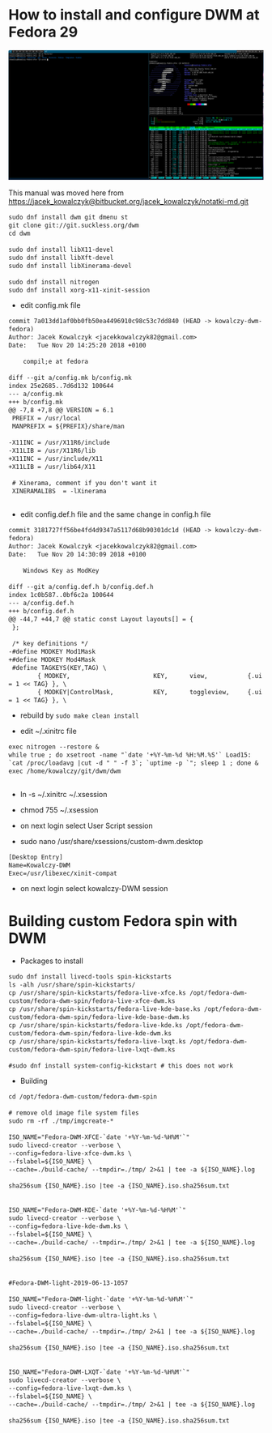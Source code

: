 
# How to install and configure DWM at Fedora 29

![Fedora 30 DWM screenshot](./screenshots/dwm-fedora-2018-11-20-152332_1920x975_scrot.png)

This manual was moved here from [https://jacek_kowalczyk@bitbucket.org/jacek_kowalczyk/notatki-md.git](https://jacek_kowalczyk@bitbucket.org/jacek_kowalczyk/notatki-md.git)


```
sudo dnf install dwm git dmenu st
git clone git://git.suckless.org/dwm
cd dwm 

sudo dnf install libX11-devel
sudo dnf install libXft-devel
sudo dnf install libXinerama-devel

sudo dnf install nitrogen
sudo dnf install xorg-x11-xinit-session

```

* edit config.mk file 

```
commit 7a013dd1af0bb0fb50ea4496910c98c53c7dd840 (HEAD -> kowalczy-dwm-fedora)
Author: Jacek Kowalczyk <jacekkowalczyk82@gmail.com>
Date:   Tue Nov 20 14:25:20 2018 +0100

    compil;e at fedora

diff --git a/config.mk b/config.mk
index 25e2685..7d6d132 100644
--- a/config.mk
+++ b/config.mk
@@ -7,8 +7,8 @@ VERSION = 6.1
 PREFIX = /usr/local
 MANPREFIX = ${PREFIX}/share/man

-X11INC = /usr/X11R6/include
-X11LIB = /usr/X11R6/lib
+X11INC = /usr/include/X11
+X11LIB = /usr/lib64/X11

 # Xinerama, comment if you don't want it
 XINERAMALIBS  = -lXinerama


```

* edit config.def.h file and the same change in config.h file

```
commit 3181727ff56be4fd4d9347a5117d68b90301dc1d (HEAD -> kowalczy-dwm-fedora)
Author: Jacek Kowalczyk <jacekkowalczyk82@gmail.com>
Date:   Tue Nov 20 14:30:09 2018 +0100

    Windows Key as ModKey

diff --git a/config.def.h b/config.def.h
index 1c0b587..0bf6c2a 100644
--- a/config.def.h
+++ b/config.def.h
@@ -44,7 +44,7 @@ static const Layout layouts[] = {
 };

 /* key definitions */
-#define MODKEY Mod1Mask
+#define MODKEY Mod4Mask
 #define TAGKEYS(KEY,TAG) \
        { MODKEY,                       KEY,      view,           {.ui = 1 << TAG} }, \
        { MODKEY|ControlMask,           KEY,      toggleview,     {.ui = 1 << TAG} }, \

```
* rebuild by `sudo make clean install`

* edit ~/.xinitrc file 

```
exec nitrogen --restore &
while true ; do xsetroot -name "`date '+%Y-%m-%d %H:%M.%S'` Load15: `cat /proc/loadavg |cut -d " " -f 3`; `uptime -p `"; sleep 1 ; done &
exec /home/kowalczy/git/dwm/dwm


```

* ln -s ~/.xinitrc ~/.xsession
* chmod 755 ~/.xsession

* on next login select User Script session 

* sudo nano /usr/share/xsessions/custom-dwm.desktop 

```
[Desktop Entry]
Name=Kowalczy-DWM
Exec=/usr/libexec/xinit-compat
```

* on next login select kowalczy-DWM session

# Building custom Fedora spin with DWM 

* Packages to install 

```
sudo dnf install livecd-tools spin-kickstarts 
ls -alh /usr/share/spin-kickstarts/
cp /usr/share/spin-kickstarts/fedora-live-xfce.ks /opt/fedora-dwm-custom/fedora-dwm-spin/fedora-live-xfce-dwm.ks
cp /usr/share/spin-kickstarts/fedora-live-kde-base.ks /opt/fedora-dwm-custom/fedora-dwm-spin/fedora-live-kde-base-dwm.ks
cp /usr/share/spin-kickstarts/fedora-live-kde.ks /opt/fedora-dwm-custom/fedora-dwm-spin/fedora-live-kde-dwm.ks
cp /usr/share/spin-kickstarts/fedora-live-lxqt.ks /opt/fedora-dwm-custom/fedora-dwm-spin/fedora-live-lxqt-dwm.ks

#sudo dnf install system-config-kickstart # this does not work 

```

* Building 

```
cd /opt/fedora-dwm-custom/fedora-dwm-spin

# remove old image file system files 
sudo rm -rf ./tmp/imgcreate-*

ISO_NAME="Fedora-DWM-XFCE-`date '+%Y-%m-%d-%H%M'`" 
sudo livecd-creator --verbose \
--config=fedora-live-xfce-dwm.ks \
--fslabel=${ISO_NAME} \
--cache=./build-cache/ --tmpdir=./tmp/ 2>&1 | tee -a ${ISO_NAME}.log 

sha256sum {ISO_NAME}.iso |tee -a {ISO_NAME}.iso.sha256sum.txt


ISO_NAME="Fedora-DWM-KDE-`date '+%Y-%m-%d-%H%M'`" 
sudo livecd-creator --verbose \
--config=fedora-live-kde-dwm.ks \
--fslabel=${ISO_NAME} \
--cache=./build-cache/ --tmpdir=./tmp/ 2>&1 | tee -a ${ISO_NAME}.log 

sha256sum {ISO_NAME}.iso |tee -a {ISO_NAME}.iso.sha256sum.txt


#Fedora-DWM-light-2019-06-13-1057

ISO_NAME="Fedora-DWM-light-`date '+%Y-%m-%d-%H%M'`" 
sudo livecd-creator --verbose \
--config=fedora-live-dwm-ultra-light.ks \
--fslabel=${ISO_NAME} \
--cache=./build-cache/ --tmpdir=./tmp/ 2>&1 | tee -a ${ISO_NAME}.log 

sha256sum {ISO_NAME}.iso |tee -a {ISO_NAME}.iso.sha256sum.txt


ISO_NAME="Fedora-DWM-LXQT-`date '+%Y-%m-%d-%H%M'`" 
sudo livecd-creator --verbose \
--config=fedora-live-lxqt-dwm.ks \
--fslabel=${ISO_NAME} \
--cache=./build-cache/ --tmpdir=./tmp/ 2>&1 | tee -a ${ISO_NAME}.log 

sha256sum {ISO_NAME}.iso |tee -a {ISO_NAME}.iso.sha256sum.txt

```
